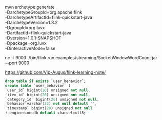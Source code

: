mvn archetype:generate \
    -DarchetypeGroupId=org.apache.flink \
    -DarchetypeArtifactId=flink-quickstart-java \
    -DarchetypeVersion=1.8.2 \
    -DgroupId=org.luvx \
    -DartifactId=flink-quickstart-java \
    -Dversion=1.0.1-SNAPSHOT \
    -Dpackage=org.luvx \
    -DinteractiveMode=false



nc -l 9000
./bin/flink run examples/streaming/SocketWindowWordCount.jar --port 9000


https://github.com/Vip-Augus/flink-learning-note/

```sql
drop table if exists `user_behavior`;
create table `user_behavior` (
`user_id` bigint(20) unsigned not null,
`item_id` bigint(20) unsigned not null,
`category_id` bigint(20) unsigned not null,
`behavior`varchar(32) not null default '',
`timestamp` bigint(20) unsigned not null
) engine=innodb default charset=utf8;
```